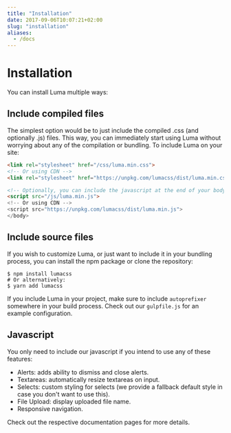 ```yaml
---
title: "Installation"
date: 2017-09-06T10:07:21+02:00
slug: "installation"
aliases: 
  - /docs
---
```


# Installation

You can install Luma multiple ways:

## Include compiled files
The simplest option would be to just include the compiled .css (and optionally .js) files. This way, you can immediately
start using Luma without worrying about any of the compilation or bundling. To include Luma on your site:

```html
<link rel="stylesheet" href="/css/luma.min.css">
<!-- Or using CDN -->
<link rel="stylesheet" href="https://unpkg.com/lumacss/dist/luma.min.css">

<!-- Optionally, you can include the javascript at the end of your body -->
<script src="/js/luma.min.js">
<!-- Or using CDN -->
<script src="https://unpkg.com/lumacss/dist/luma.min.js">
</body>
```

## Include source files
If you wish to customize Luma, or just want to include it in your bundling process, you can install the npm package or
clone the repository:

```shell
$ npm install lumacss
# Or alternatively:
$ yarn add lumacss
```

If you include Luma in your project, make sure to include `autoprefixer` somewhere in your build process. Check out our
`gulpfile.js` for an example configuration.

## Javascript
You only need to include our javascript if you intend to use any of these features:

- Alerts: adds ability to dismiss and close alerts.
- Textareas: automatically resize textareas on input.
- Selects: custom styling for selects (we provide a fallback default style in case you don't want to use this).
- File Upload: display uploaded file name.
- Responsive navigation.

Check out the respective documentation pages for more details.
